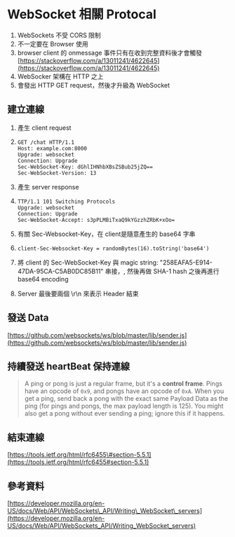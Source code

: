 # WebSocket 相關 Protocal

1. WebSockets 不受 CORS 限制
2. 不一定要在 Browser 使用
3. browser client 的 onmessage 事件只有在收到完整資料後才會觸發 [https://stackoverflow.com/a/13011241/4622645](https://stackoverflow.com/a/13011241/4622645)
4. WebSocker 架構在 HTTP 之上
5. 會發出 HTTP GET request，然後才升級為 WebSocket 

## 建立連線

1. 產生 client request
2. ```text
   GET /chat HTTP/1.1
   Host: example.com:8000
   Upgrade: websocket
   Connection: Upgrade
   Sec-WebSocket-Key: dGhlIHNhbXBsZSBub25jZQ==
   Sec-WebSocket-Version: 13
   ```

3. 產生 server response
4. ```text
   TTP/1.1 101 Switching Protocols
   Upgrade: websocket
   Connection: Upgrade
   Sec-WebSocket-Accept: s3pPLMBiTxaQ9kYGzzhZRbK+xOo=

   ```

5. 有關 Sec-Websocket-Key，在 client是隨意產生的 base64 字串 
6. ```text
   client-Sec-Websocket-Key = randomBytes(16).toString('base64')
   ```
7. 將 client 的 Sec-WebSocket-Key 與 magic string: "258EAFA5-E914-47DA-95CA-C5AB0DC85B11" 串接，, 然後再做 SHA-1 hash 之後再進行 base64 encoding
8. Server 最後要兩個 \r\n 來表示 Header 結束

## 發送 Data 

[https://github.com/websockets/ws/blob/master/lib/sender.js](https://github.com/websockets/ws/blob/master/lib/sender.js)

## 持續發送 heartBeat 保持連線

> A ping or pong is just a regular frame, but it's a **control frame**. Pings have an opcode of `0x9`, and pongs have an opcode of `0xA`. When you get a ping, send back a pong with the exact same Payload Data as the ping \(for pings and pongs, the max payload length is 125\). You might also get a pong without ever sending a ping; ignore this if it happens.

## 結束連線

[https://tools.ietf.org/html/rfc6455\#section-5.5.1](https://tools.ietf.org/html/rfc6455#section-5.5.1)

## 參考資料

[https://developer.mozilla.org/en-US/docs/Web/API/WebSockets\_API/Writing\_WebSocket\_servers](https://developer.mozilla.org/en-US/docs/Web/API/WebSockets_API/Writing_WebSocket_servers)

